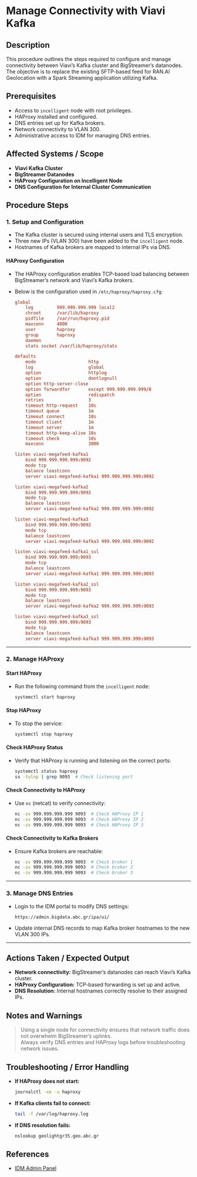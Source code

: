 # Manage Connectivity with Viavi Kafka

## Description
This procedure outlines the steps required to configure and manage connectivity between Viavi’s Kafka cluster and BigStreamer’s datanodes. The objective is to replace the existing SFTP-based feed for RAN.AI Geolocation with a Spark Streaming application utilizing Kafka.

## Prerequisites
- Access to `incelligent` node with root privileges.
- HAProxy installed and configured.
- DNS entries set up for Kafka brokers.
- Network connectivity to VLAN 300.
- Administrative access to IDM for managing DNS entries.

## Affected Systems / Scope
- **Viavi Kafka Cluster**
- **BigStreamer Datanodes**
- **HAProxy Configuration on Incelligent Node**
- **DNS Configuration for Internal Cluster Communication**

## Procedure Steps

### **1. Setup and Configuration**

- The Kafka cluster is secured using internal users and TLS encryption.
- Three new IPs (VLAN 300) have been added to the `incelligent` node.
- Hostnames of Kafka brokers are mapped to internal IPs via DNS.

#### **HAProxy Configuration**
- The HAProxy configuration enables TCP-based load balancing between BigStreamer’s network and Viavi’s Kafka brokers.
- Below is the configuration used in `/etc/haproxy/haproxy.cfg`:

  ```conf
  global
      log         999.999.999.999 local2
      chroot      /var/lib/haproxy
      pidfile     /var/run/haproxy.pid
      maxconn     4000
      user        haproxy
      group       haproxy
      daemon
      stats socket /var/lib/haproxy/stats

  defaults
      mode                    http
      log                     global
      option                  httplog
      option                  dontlognull
      option http-server-close
      option forwardfor       except 999.999.999.999/8
      option                  redispatch
      retries                 3
      timeout http-request    10s
      timeout queue           1m
      timeout connect         10s
      timeout client          1m
      timeout server          1m
      timeout http-keep-alive 10s
      timeout check           10s
      maxconn                 3000

  listen viavi-megafeed-kafka1
      bind 999.999.999.999:9092
      mode tcp
      balance leastconn
      server viavi-megafeed-kafka1 999.999.999.999:9092

  listen viavi-megafeed-kafka2
      bind 999.999.999.999:9092
      mode tcp
      balance leastconn
      server viavi-megafeed-kafka2 999.999.999.999:9092

  listen viavi-megafeed-kafka3
      bind 999.999.999.999:9092
      mode tcp
      balance leastconn
      server viavi-megafeed-kafka3 999.999.999.999:9092

  listen viavi-megafeed-kafka1_ssl
      bind 999.999.999.999:9093
      mode tcp
      balance leastconn
      server viavi-megafeed-kafka1 999.999.999.999:9093

  listen viavi-megafeed-kafka2_ssl
      bind 999.999.999.999:9093
      mode tcp
      balance leastconn
      server viavi-megafeed-kafka2 999.999.999.999:9093

  listen viavi-megafeed-kafka3_ssl
      bind 999.999.999.999:9093
      mode tcp
      balance leastconn
      server viavi-megafeed-kafka3 999.999.999.999:9093
  ```

---

### **2. Manage HAProxy**
#### **Start HAProxy**
- Run the following command from the `incelligent` node:
  ```bash
  systemctl start haproxy
  ```

#### **Stop HAProxy**
- To stop the service:
  ```bash
  systemctl stop haproxy
  ```

#### **Check HAProxy Status**
- Verify that HAProxy is running and listening on the correct ports:
  ```bash
  systemctl status haproxy
  ss -tulnp | grep 9093  # Check listening port
  ```

#### **Check Connectivity to HAProxy**
- Use `nc` (netcat) to verify connectivity:
  ```bash
  nc -zv 999.999.999.999 9093  # Check HAProxy IP 1
  nc -zv 999.999.999.999 9093  # Check HAProxy IP 2
  nc -zv 999.999.999.999 9093  # Check HAProxy IP 3
  ```

#### **Check Connectivity to Kafka Brokers**
- Ensure Kafka brokers are reachable:
  ```bash
  nc -zv 999.999.999.999 9093  # Check broker 1
  nc -zv 999.999.999.999 9093  # Check broker 2
  nc -zv 999.999.999.999 9093  # Check broker 3
  ```

---

### **3. Manage DNS Entries**
- Login to the IDM portal to modify DNS settings:
  ```
  https://admin.bigdata.abc.gr/ipa/ui/
  ```
- Update internal DNS records to map Kafka broker hostnames to the new VLAN 300 IPs.

---

## Actions Taken / Expected Output
- **Network connectivity:** BigStreamer’s datanodes can reach Viavi’s Kafka cluster.
- **HAProxy Configuration:** TCP-based forwarding is set up and active.
- **DNS Resolution:** Internal hostnames correctly resolve to their assigned IPs.

## Notes and Warnings
> Using a single node for connectivity ensures that network traffic does not overwhelm BigStreamer’s uplinks.  
> Always verify DNS entries and HAProxy logs before troubleshooting network issues.

## Troubleshooting / Error Handling
- **If HAProxy does not start:**
  ```bash
  journalctl -xe -u haproxy
  ```
- **If Kafka clients fail to connect:**
  ```bash
  tail -f /var/log/haproxy.log
  ```
- **If DNS resolution fails:**
  ```bash
  nslookup geolightgr35.geo.abc.gr
  ```

## References
- [IDM Admin Panel](https://admin.bigdata.abc.gr/ipa/ui/)

